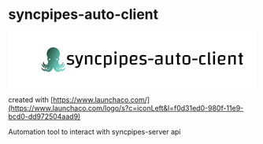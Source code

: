 # syncpipes-auto-client
![syncpipes-auto-client](images/logo/icon-left-font.png "syncpipes-auto-client")

created with [https://www.launchaco.com/](https://www.launchaco.com/logo/s?c=iconLeft&l=f0d31ed0-980f-11e9-bcd0-dd972504aad9)

Automation tool to interact with syncpipes-server api
